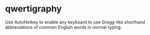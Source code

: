 # qwertigraphy
Use AutoHotkey to enable any keyboard to use Gregg-like shorthand abbreviations of common English words in normal typing. 



